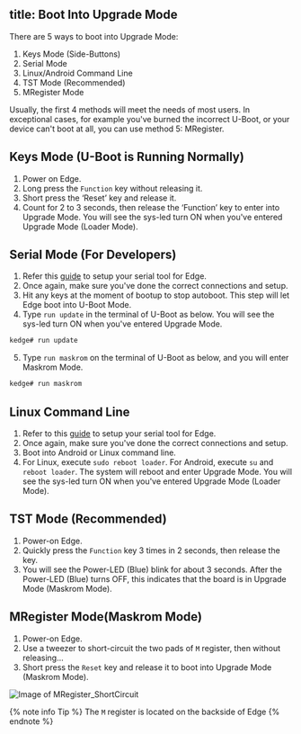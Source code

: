 title: Boot Into Upgrade Mode
---

There are 5 ways to boot into Upgrade Mode:

1. Keys Mode (Side-Buttons)
2. Serial Mode
3. Linux/Android Command Line
4. TST Mode (Recommended)
5. MRegister Mode

Usually, the first 4 methods will meet the needs of most users. In exceptional cases, for example you've burned the incorrect U-Boot, or your device can't boot at all, you can use method 5: MRegister.

## Keys Mode (U-Boot is Running Normally)
1. Power on Edge.
2. Long press the `Function` key without releasing it.
3. Short press the ‘Reset’ key and release it.
4. Count for 2 to 3 seconds, then release the ‘Function’ key to enter into Upgrade Mode. You will see the sys-led turn ON when you've entered Upgrade Mode (Loader Mode).

## Serial Mode (For Developers)
1. Refer this [guide](/linux/edge/SetupSerialTool.html) to setup your serial tool for Edge.
2. Once again, make sure you've done the correct connections and setup.
3. Hit any keys at the moment of bootup to stop autoboot. This step will let Edge boot into U-Boot Mode.
4. Type `run update` in the terminal of U-Boot as below. You will see the sys-led turn ON when you've entered Upgrade Mode.

```sh
kedge# run update
```
5. Type `run maskrom` on the terminal of U-Boot as below, and you will enter Maskrom Mode.

```sh
kedge# run maskrom
```

## Linux Command Line

1. Refer to this [guide](/linux/edge/SetupSerialTool.html) to setup your serial tool for Edge.
2. Once again, make sure you've done the correct connections and setup.
3. Boot into Android or Linux command line.
4. For Linux, execute `sudo reboot loader`. For Android, execute `su` and `reboot loader`. The system will reboot and enter Upgrade Mode. You will see the sys-led turn ON when you've entered Upgrade Mode (Loader Mode).

## TST Mode (Recommended)

1. Power-on Edge.
2. Quickly press the `Function` key 3 times in 2 seconds, then release the key.
3. You will see the Power-LED (Blue) blink for about 3 seconds. After the Power-LED (Blue) turns OFF, this indicates that the board is in Upgrade Mode (Maskrom Mode).

## MRegister Mode(Maskrom Mode)

1. Power-on Edge.
2. Use a tweezer to short-circuit the two pads of `M` register, then without releasing...
3. Short press the `Reset` key and release it to boot into Upgrade Mode (Maskrom Mode).

![Image of MRegister_ShortCircuit](/linux/images/edge/MRegister_ShortCircuit.png)

{% note info Tip %}
The `M` register is located on the backside of Edge
{% endnote %}
